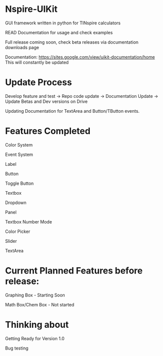 # Nspire-UIKit
GUI framework written in python for TINspire calculators

READ Documentation for usage and check examples

Full release coming soon, check beta releases via documentation downloads page

Documentation:
https://sites.google.com/view/uikit-documentation/home
This will constantly be updated

# Update Process

Develop feature and test -> Repo code update -> Documentation Update -> Update Betas and Dev versions on Drive

Updating Documentation for TextArea and Button/TButton events.

# Features Completed

Color System

Event System

Label

Button

Toggle Button

Textbox

Dropdown

Panel

Textbox Number Mode

Color Picker

Slider

TextArea

# Current Planned Features before release:

Graphing Box - Starting Soon

Math Box/Chem Box - Not started

# Thinking about

Getting Ready for Version 1.0

Bug testing



